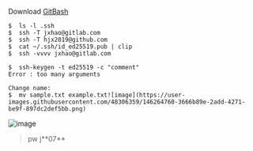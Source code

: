 Download [GitBash](https://gitforwindows.org/)

```
$  ls -l .ssh
$  ssh -T jxhao@gitlab.com
$  ssh -T hjx2019@github.com
$  cat ~/.ssh/id_ed25519.pub | clip
$  ssh -vvvv jxhao@gitlab.com

$  ssh-keygen -t ed25519 -c "comment"
Error : too many arguments

Change name: 
$  mv sample.txt example.txt![image](https://user-images.githubusercontent.com/48306359/146264760-3666b89e-2add-4271-be9f-897dc2def5bb.png)
```

![image](https://user-images.githubusercontent.com/48306359/146265403-61f84246-97bc-441e-8dbe-7897f92b6d6e.png)


>pw j\*\*07*\*
